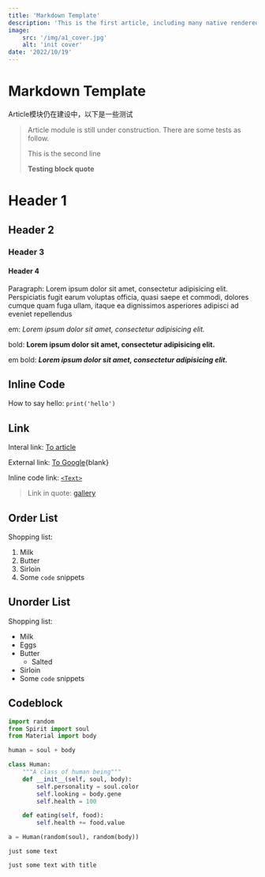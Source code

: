 ```yaml
---
title: 'Markdown Template'
description: 'This is the first article, including many native rendered markdown elements'
image: 
    src: '/img/a1_cover.jpg'
    alt: 'init cover'
date: '2022/10/19'
---
```


# Markdown Template

Article模块仍在建设中，以下是一些测试


> Article module is still under construction. There are some tests as follow.
> 
> This is the second line
> 
> **Testing block quote**

<!--more-->

# Header 1
## Header 2
### Header 3
#### Header 4

Paragraph: Lorem ipsum dolor sit amet, consectetur adipisicing elit.
Perspiciatis fugit earum voluptas officia, quasi saepe et commodi,
dolores cumque quam fuga ullam, itaque ea dignissimos asperiores
adipisci ad eveniet repellendus

em: *Lorem ipsum dolor sit amet, consectetur adipisicing elit.*

bold: **Lorem ipsum dolor sit amet, consectetur adipisicing elit.**

em bold: ***Lorem ipsum dolor sit amet, consectetur adipisicing elit.***

## Inline Code

How to say hello: `print('hello')`

## Link

Interal link: [To article](/article)

External link: [To Google](https://www.google.com){blank}

Inline code link: [`<Text>`](/components)

> Link in quote: [gallery](/gallery)

## Order List

Shopping list:

1. Milk
2. Butter
3. Sirloin
4. Some `code` snippets

## Unorder List

Shopping list:

- Milk
- Eggs
- Butter
  - Salted
- Sirloin
- Some `code` snippets

## Codeblock

```python [creature/human.py] {1, 2-3}
import random
from Spirit import soul
from Material import body

human = soul + body

class Human:
    """A class of human being"""
    def __init__(self, soul, body):
        self.personality = soul.color
        self.looking = body.gene
        self.health = 100

    def eating(self, food):
        self.health += food.value

a = Human(random(soul), random(body))
```

```
just some text
```

``` [title]
just some text with title
```
